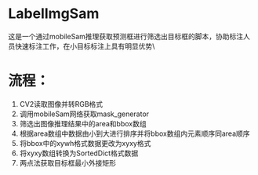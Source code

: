 # LabelImgSam
这是一个通过mobileSam推理获取预测框进行筛选出目标框的脚本，协助标注人员快速标注工作，在小目标标注上具有明显优势\
# 流程：
1. CV2读取图像并转RGB格式
2. 调用mobileSam网络获取mask_generator
3. 筛选出图像推理结果中的area和bbox数组
4. 根据area数组中数据由小到大进行排序并将bbox数组内元素顺序同area顺序
5. 将bbox中的xywh格式数据更改为xyxy格式
6. 将xyxy数组转换为SortedDict格式数据
7. 两点法获取目标框最小外接矩形
